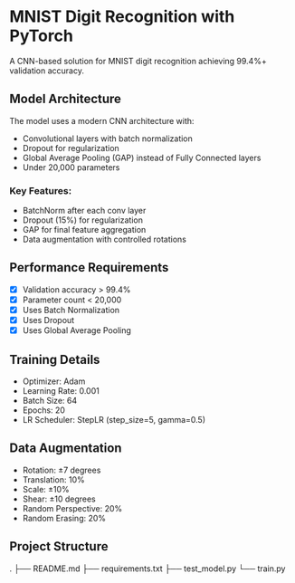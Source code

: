 # MNIST Digit Recognition with PyTorch

A CNN-based solution for MNIST digit recognition achieving 99.4%+ validation accuracy.

## Model Architecture

The model uses a modern CNN architecture with:
- Convolutional layers with batch normalization
- Dropout for regularization
- Global Average Pooling (GAP) instead of Fully Connected layers
- Under 20,000 parameters

### Key Features:
- BatchNorm after each conv layer
- Dropout (15%) for regularization
- GAP for final feature aggregation
- Data augmentation with controlled rotations

## Performance Requirements
- [x] Validation accuracy > 99.4%
- [x] Parameter count < 20,000
- [x] Uses Batch Normalization
- [x] Uses Dropout
- [x] Uses Global Average Pooling

## Training Details
- Optimizer: Adam
- Learning Rate: 0.001
- Batch Size: 64
- Epochs: 20
- LR Scheduler: StepLR (step_size=5, gamma=0.5)

## Data Augmentation
- Rotation: ±7 degrees
- Translation: 10%
- Scale: ±10%
- Shear: ±10 degrees
- Random Perspective: 20%
- Random Erasing: 20%

## Project Structure 
.
├── README.md
├── requirements.txt
├── test_model.py
└── train.py